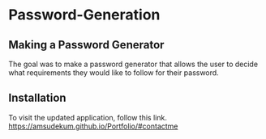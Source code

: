 # Password-Generation

## Making a Password Generator 
The goal was to make a password generator that allows the user to decide what requirements they would like to follow for their password. 

## Installation
To visit the updated application, follow this link. https://amsudekum.github.io/Portfolio/#contactme
